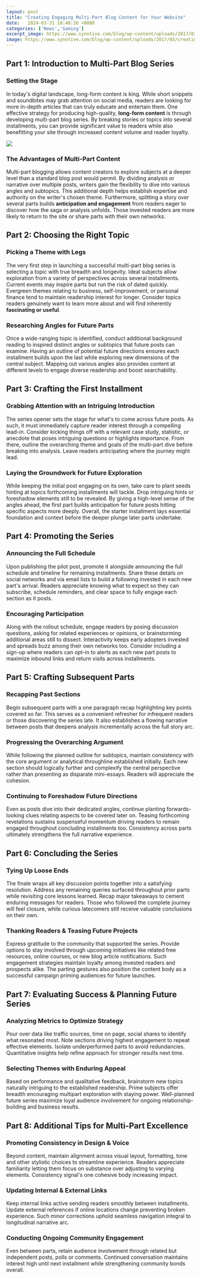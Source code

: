 ```yaml
---
layout: post
title: "Creating Engaging Multi-Part Blog Content for Your Website"
date:   2024-03-31 18:48:26 +0000
categories: ['News','Gaming']
excerpt_image: https://www.synotive.com/blog/wp-content/uploads/2017/03/creating-engaging-content-1152x647@2x.jpg
image: https://www.synotive.com/blog/wp-content/uploads/2017/03/creating-engaging-content-1152x647@2x.jpg
---
```


## Part 1: Introduction to Multi-Part Blog Series
### Setting the Stage
In today's digital landscape, long-form content is king. While short snippets and soundbites may grab attention on social media, readers are looking for more in-depth articles that can truly educate and entertain them. One effective strategy for producing high-quality, **long-form content** is through developing multi-part blog series. By breaking stories or topics into several installments, you can provide significant value to readers while also benefitting your site through increased content volume and reader loyalty. 

![](https://www.synotive.com/blog/wp-content/uploads/2017/03/creating-engaging-content-1152x647@2x.jpg)
### The Advantages of Multi-Part Content   
Multi-part blogging allows content creators to explore subjects at a deeper level than a standard blog post would permit. By dividing analysis or narrative over multiple posts, writers gain the flexibility to dive into various angles and subtopics. This additional depth helps establish expertise and authority on the writer's chosen theme. Furthermore, splitting a story over several parts builds **anticipation and engagement** from readers eager to discover how the saga or analysis unfolds. Those invested readers are more likely to return to the site or share parts with their own networks.  
## Part 2: Choosing the Right Topic
### Picking a Theme with Legs   
The very first step in launching a successful multi-part blog series is selecting a topic with true breadth and longevity. Ideal subjects allow exploration from a variety of perspectives across several installments. Current events may inspire parts but run the risk of dated quickly. Evergreen themes relating to business, self-improvement, or personal finance tend to maintain readership interest for longer. Consider topics readers genuinely want to learn more about and will find inherently **fascinating or useful**.
### Researching Angles for Future Parts
Once a wide-ranging topic is identified, conduct additional background reading to inspired distinct angles or subtopics that future posts can examine. Having an outline of potential future directions ensures each installment builds upon the last while exploring new dimensions of the central subject. Mapping out various angles also provides content at different levels to engage diverse readership and boost searchability.
## Part 3: Crafting the First Installment 
### Grabbing Attention with an Intriguing Introduction
The series opener sets the stage for what's to come across future posts. As such, it must immediately capture reader interest through a compelling lead-in. Consider kicking things off with a relevant case study, statistic, or anecdote that poses intriguing questions or highlights importance. From there, outline the overarching theme and goals of the multi-part dive before breaking into analysis. Leave readers anticipating where the journey might lead.
### Laying the Groundwork for Future Exploration
While keeping the initial post engaging on its own, take care to plant seeds hinting at topics forthcoming installments will tackle. Drop intriguing hints or foreshadow elements still to be revealed. By giving a high-level sense of the angles ahead, the first part builds anticipation for future posts hitting specific aspects more deeply. Overall, the starter installment lays essential foundation and context before the deeper plunge later parts undertake.  
## Part 4: Promoting the Series 
### Announcing the Full Schedule 
Upon publishing the pilot post, promote it alongside announcing the full schedule and timeline for remaining installments. Share these details on social networks and via email lists to build a following invested in each new part's arrival. Readers appreciate knowing what to expect so they can subscribe, schedule reminders, and clear space to fully engage each section as it posts. 
### Encouraging Participation
Along with the rollout schedule, engage readers by posing discussion questions, asking for related experiences or opinions, or brainstorming additional areas still to dissect. Interactivity keeps early adopters invested and spreads buzz among their own networks too. Consider including a sign-up where readers can opt-in to alerts as each new part posts to maximize inbound links and return visits across installments.
## Part 5: Crafting Subsequent Parts
### Recapping Past Sections 
Begin subsequent parts with a one paragraph recap highlighting key points covered so far. This serves as a convenient refresher for infrequent readers or those discovering the series late. It also establishes a flowing narrative between posts that deepens analysis incrementally across the full story arc.
### Progressing the Overarching Argument
While following the planned outline for subtopics, maintain consistency with the core argument or analytical throughline established initially. Each new section should logically further and complexify the central perspective rather than presenting as disparate mini-essays. Readers will appreciate the cohesion.
### Continuing to Foreshadow Future Directions  
Even as posts dive into their dedicated angles, continue planting forwards-looking clues relating aspects to be covered later on. Teasing forthcoming revelations sustains suspenseful momentum driving readers to remain engaged throughout concluding installments too. Consistency across parts ultimately strengthens the full narrative experience.
## Part 6: Concluding the Series
### Tying Up Loose Ends  
The finale wraps all key discussion points together into a satisfying resolution. Address any remaining queries surfaced throughout prior parts while revisiting core lessons learned. Recap major takeaways to cement enduring messages for readers. Those who followed the complete journey will feel closure, while curious latecomers still receive valuable conclusions on their own.
### Thanking Readers & Teasing Future Projects
Express gratitude to the community that supported the series. Provide options to stay involved through upcoming initiatives like related free resources, online courses, or new blog article notifications. Such engagement strategies maintain loyalty among invested readers and prospects alike. The parting gestures also position the content body as a successful campaign priming audiences for future launches.
## Part 7: Evaluating Success & Planning Future Series
### Analyzing Metrics to Optimize Strategy
Pour over data like traffic sources, time on page, social shares to identify what resonated most. Note sections driving highest engagement to repeat effective elements. Isolate underperformed parts to avoid redundancies. Quantitative insights help refine approach for stronger results next time.
### Selecting Themes with Enduring Appeal
Based on performance and qualitative feedback, brainstorm new topics naturally intriguing to the established readership. Prime subjects offer breadth encouraging multipart exploration with staying power. Well-planned future series maximize loyal audience involvement for ongoing relationship-building and business results.
## Part 8: Additional Tips for Multi-Part Excellence
### Promoting Consistency in Design & Voice
Beyond content, maintain alignment across visual layout, formatting, tone and other stylistic choices to streamline experience. Readers appreciate familiarity letting them focus on substance over adjusting to varying elements. Consistency signal's one cohesive body increasing impact. 
### Updating Internal & External Links 
Keep internal links active sending readers smoothly between installments. Update external references if online locations change preventing broken experience. Such minor corrections uphold seamless navigation integral to longitudinal narrative arc.
### Conducting Ongoing Community Engagement
Even between parts, retain audience involvement through related but independent posts, polls or comments. Continued conversation maintains interest high until next installment while strengthening community bonds overall.